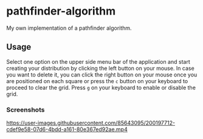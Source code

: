 # pathfinder-algorithm
My own implementation of a pathfinder algorithm.

## Usage
Select one option on the upper side menu bar of the application and start creating your distribution by clicking the left button on your mouse. In case you want to delete it, you can click the right button on your mouse once you are positioned on each square or press the `c` button on your keyboard to proceed to clear the grid. Press `g` on your keyboard to enable or disable the grid.

### Screenshots
https://user-images.githubusercontent.com/85643095/200197712-cdef9e58-07d6-4bdd-a161-80e367ed92ae.mp4
